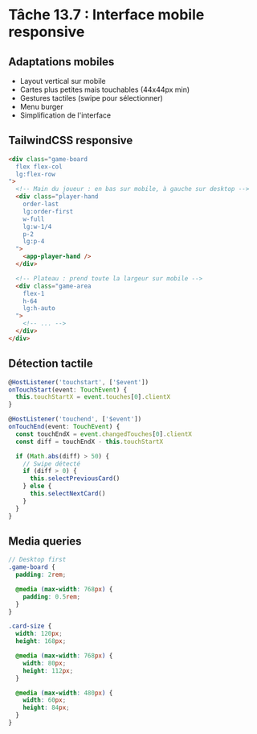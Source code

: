 # Tâche 13.7 : Interface mobile responsive

## Adaptations mobiles
- Layout vertical sur mobile
- Cartes plus petites mais touchables (44x44px min)
- Gestures tactiles (swipe pour sélectionner)
- Menu burger
- Simplification de l'interface

## TailwindCSS responsive
```html
<div class="game-board
  flex flex-col
  lg:flex-row
">
  <!-- Main du joueur : en bas sur mobile, à gauche sur desktop -->
  <div class="player-hand
    order-last
    lg:order-first
    w-full
    lg:w-1/4
    p-2
    lg:p-4
  ">
    <app-player-hand />
  </div>

  <!-- Plateau : prend toute la largeur sur mobile -->
  <div class="game-area
    flex-1
    h-64
    lg:h-auto
  ">
    <!-- ... -->
  </div>
</div>
```

## Détection tactile
```typescript
@HostListener('touchstart', ['$event'])
onTouchStart(event: TouchEvent) {
  this.touchStartX = event.touches[0].clientX
}

@HostListener('touchend', ['$event'])
onTouchEnd(event: TouchEvent) {
  const touchEndX = event.changedTouches[0].clientX
  const diff = touchEndX - this.touchStartX

  if (Math.abs(diff) > 50) {
    // Swipe détecté
    if (diff > 0) {
      this.selectPreviousCard()
    } else {
      this.selectNextCard()
    }
  }
}
```

## Media queries
```scss
// Desktop first
.game-board {
  padding: 2rem;

  @media (max-width: 768px) {
    padding: 0.5rem;
  }
}

.card-size {
  width: 120px;
  height: 168px;

  @media (max-width: 768px) {
    width: 80px;
    height: 112px;
  }

  @media (max-width: 480px) {
    width: 60px;
    height: 84px;
  }
}
```
